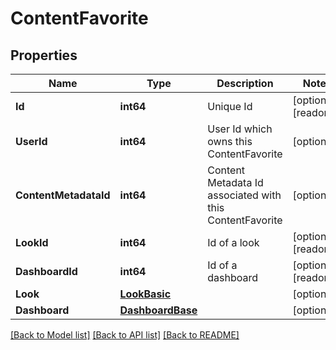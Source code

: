 # ContentFavorite

## Properties

Name | Type | Description | Notes
------------ | ------------- | ------------- | -------------
**Id** | **int64** | Unique Id | [optional] [readonly] 
**UserId** | **int64** | User Id which owns this ContentFavorite | [optional] 
**ContentMetadataId** | **int64** | Content Metadata Id associated with this ContentFavorite | [optional] 
**LookId** | **int64** | Id of a look | [optional] [readonly] 
**DashboardId** | **int64** | Id of a dashboard | [optional] [readonly] 
**Look** | [**LookBasic**](LookBasic.md) |  | [optional] 
**Dashboard** | [**DashboardBase**](DashboardBase.md) |  | [optional] 

[[Back to Model list]](../README.md#documentation-for-models) [[Back to API list]](../README.md#documentation-for-api-endpoints) [[Back to README]](../README.md)


